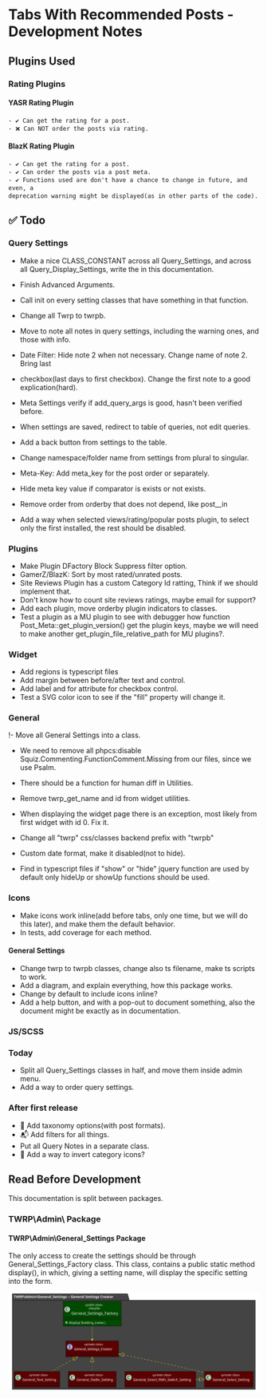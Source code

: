 # Tabs With Recommended Posts - Development Notes

## Plugins Used

### Rating Plugins

#### YASR Rating Plugin

    - ✔ Can get the rating for a post.
    - ❌ Can NOT order the posts via rating.

#### BlazK Rating Plugin

    - ✔ Can get the rating for a post.
    - ✔ Can order the posts via a post meta.
    - ✔ Functions used are don't have a chance to change in future, and even, a
    deprecation warning might be displayed(as in other parts of the code).

## ✅ Todo

### Query Settings

- Make a nice CLASS_CONSTANT across all Query_Settings, and across all Query_Display_Settings, write the in this documentation.
- Finish Advanced Arguments.
- Call init on every setting classes that have something in that function.

- Change all Twrp to twrpb.

- Move to note all notes in query settings, including the warning ones, and those with info.

- Date Filter: Hide note 2 when not necessary. Change name of note 2. Bring last
- checkbox(last days to first checkbox). Change the first note to a good explication(hard).
- Meta Settings verify if add_query_args is good, hasn't been verified before.
- When settings are saved, redirect to table of queries, not edit queries.
- Add a back button from settings to the table.
- Change namespace/folder name from settings from plural to singular.

- Meta-Key: Add meta_key for the post order or separately.
- Hide meta key value if comparator is exists or not exists.
- Remove order from orderby that does not depend, like post__in

- Add a way when selected views/rating/popular posts plugin, to select only the first installed, the rest should be disabled.

### Plugins

- Make Plugin DFactory Block Suppress filter option.
- GamerZ/BlazK: Sort by most rated/unrated posts.
- Site Reviews Plugin has a custom Category Id ratting, Think if we should implement that.
- Don't know how to count site reviews ratings, maybe email for support?
- Add each plugin, move orderby plugin indicators to classes.
- Test a plugin as a MU plugin to see with debugger how function Post_Meta::get_plugin_version() get the plugin keys, maybe we will need
to make another get_plugin_file_relative_path for MU plugins?.

### Widget

- Add regions is typescript files
- Add margin between before/after text and control.
- Add label and for attribute for checkbox control.
- Test a SVG color icon to see if the "fill" property will change it.

### General

!- Move all General Settings into a class.

- We need to remove all phpcs:disable Squiz.Commenting.FunctionComment.Missing
from our files, since we use Psalm.

- There should be a function for human diff in Utilities.
- Remove twrp_get_name and id from widget utilities.
- When displaying the widget page there is an exception, most likely from first widget with id 0. Fix it.
- Change all "twrp" css/classes backend prefix with "twrpb"
- Custom date format, make it disabled(not to hide).

- Find in typescript files if "show" or "hide" jquery function are used by default only hideUp or showUp functions should
be used.

### Icons

- Make icons work inline(add before tabs, only one time, but we will do this later), and make them the default behavior.
- In tests, add coverage for each method.

#### General Settings

- Change twrp to twrpb classes, change also ts filename, make ts scripts to work.
- Add a diagram, and explain everything, how this package works.
- Change by default to include icons inline?
- Add a help button, and with a pop-out to document something, also the document
might be exactly as in documentation.

### JS/SCSS

### Today

- Split all Query_Settings classes in half, and move them inside admin menu.
- Add a way to order query settings.

### After first release

- 🥇 Add taxonomy options(with post formats).
- 📬 Add filters for all things.
- Put all Query Notes in a separate class.
- 🔀 Add a way to invert category icons?

## Read Before Development

This documentation is split between packages.

### TWRP\Admin\ Package

#### TWRP\Admin\General_Settings Package

The only access to create the settings should be through
General_Settings_Factory class. This class, contains a public static method
display(), in which, giving a setting name, will display the specific setting
into the form.

![General_Settings_Creator](./puml/General_Settings_Creator.svg)

